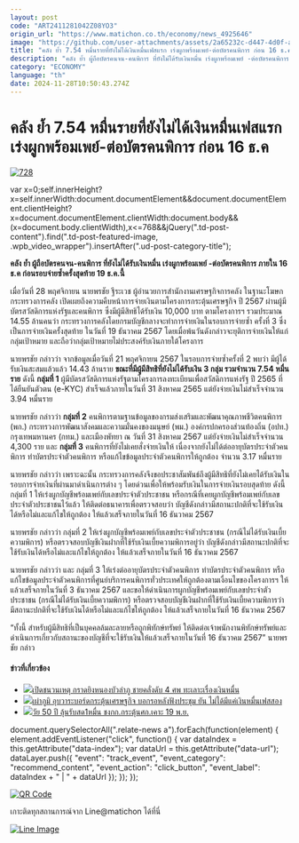 ```yaml
---
layout: post
code: "ART2411281042Z08YO3"
origin_url: "https://www.matichon.co.th/economy/news_4925646"
image: "https://github.com/user-attachments/assets/2a65232c-d447-4d0f-ad87-fc5cb91c89be"
title: "คลัง ย้ำ 7.54 หมื่นรายที่ยังไม่ได้เงินหมื่นเฟสแรก เร่งผูกพร้อมเพย์-ต่อบัตรคนพิการ ก่อน 16 ธ.ค"
description: "คลัง ย้ำ ผู้ถือบัตรคนจน-คนพิการ ที่ยังไม่ได้รับเงินหมื่น เร่งผูกพร้อมเพย์ -ต่อบัตรคนพิการ ภายใน 16 ธ.ค ก่อนรอบจ่ายซ้ำครั้งสุดท้าย 19 ธ.ค.นี้"
category: "ECONOMY"
language: "th"
date: 2024-11-28T10:50:43.274Z
---
```


# คลัง ย้ำ 7.54 หมื่นรายที่ยังไม่ได้เงินหมื่นเฟสแรก เร่งผูกพร้อมเพย์-ต่อบัตรคนพิการ ก่อน 16 ธ.ค

[![](https://www.matichon.co.th/wp-content/uploads/2024/11/728-375.jpg "728")](https://www.matichon.co.th/wp-content/uploads/2024/11/728-375.jpg)

var x=0;self.innerHeight?x=self.innerWidth:document.documentElement&&document.documentElement.clientHeight?x=document.documentElement.clientWidth:document.body&&(x=document.body.clientWidth),x<=768&&jQuery(".td-post-content").find(".td-post-featured-image, .wpb\_video\_wrapper").insertAfter(".ud-post-category-title");

**คลัง ย้ำ ผู้ถือบัตรคนจน-คนพิการ ที่ยังไม่ได้รับเงินหมื่น เร่งผูกพร้อมเพย์ -ต่อบัตรคนพิการ ภายใน 16 ธ.ค ก่อนรอบจ่ายซ้ำครั้งสุดท้าย 19 ธ.ค.นี้**

เมื่อวันที่ 28 พฤศจิกายน นายพรชัย ฐีระเวช ผู้อำนวยการสำนักงานเศรษฐกิจการคลัง ในฐานะโฆษกกระทรวงการคลัง เปิดเผยถึงความคืบหน้าการจ่ายเงินตามโครงการกระตุ้นเศรษฐกิจ ปี 2567 ผ่านผู้มีบัตรสวัสดิการแห่งรัฐและคนพิการ ซึ่งมีผู้มีสิทธิได้รับเงิน 10,000 บาท ตามโครงการฯ รวมประมาณ 14.55 ล้านคนว่า กระทรวงการคลังโดยกรมบัญชีกลางจะทำการจ่ายเงินในรอบการจ่ายซ้ำ ครั้งที่ 3 ซึ่งเป็นการจ่ายเงินครั้งสุดท้าย ในวันที่ 19 ธันวาคม 2567 โดยเมื่อพ้นวันดังกล่าวจะยุติการจ่ายเงินให้แก่กลุ่มเป้าหมาย และถือว่ากลุ่มเป้าหมายไม่ประสงค์รับเงินภายใต้โครงการ

นายพรชัย กล่าวว่า จากข้อมูลเมื่อวันที่ 21 พฤศจิกายน 2567 ในรอบการจ่ายซ้ำครั้งที่ 2 พบว่า มีผู้ได้รับเงินสะสมแล้วแล้ว 14.43 ล้านราย **ขณะที่มีผู้มีสิทธิที่ยังไม่ได้รับเงิน 3 กลุ่ม รวมจำนวน 7.54 หมื่นราย** ดังนี้ **กลุ่มที่ 1** ผู้มีบัตรสวัสดิการแห่งรัฐตามโครงการลงทะเบียนเพื่อสวัสดิการแห่งรัฐ ปี 2565 ที่ได้ยืนยันตัวตน (e-KYC) สำเร็จแล้วภายในวันที่ 31 สิงหาคม 2565 แต่ยังจ่ายเงินไม่สำเร็จจำนวน 3.94 หมื่นราย

นายพรชัย กล่าวว่า **กลุ่มที่ 2** คนพิการตามฐานข้อมูลของกรมส่งเสริมและพัฒนาคุณภาพชีวิตคนพิการ (พก.) กระทรวงการพัฒนาสังคมและความมั่นคงของมนุษย์ (พม.) องค์กรปกครองส่วนท้องถิ่น (อปท.) กรุงเทพมหานคร (กทม.) และเมืองพัทยา ณ วันที่ 31 สิงหาคม 2567 แต่ยังจ่ายเงินไม่สำเร็จจำนวน 4,300 ราย และ **กลุ่มที่ 3** คนพิการที่ยังไม่เคยสั่งจ่ายเงินให้ เนื่องจากยังไม่ได้ต่ออายุบัตรประจำตัวคนพิการ ทำบัตรประจำตัวคนพิการ หรือแก้ไขข้อมูลประจำตัวคนพิการให้ถูกต้อง จำนวน 3.17 หมื่นราย

นายพรชัย กล่าวว่า เพราะฉะนั้น กระทรวงการคลังจึงขอประชาสัมพันธ์ถึงผู้มีสิทธิที่ยังไม่เคยได้รับเงินในรอบการจ่ายเงินที่ผ่านมาดำเนินการต่าง ๆ โดยด่วนเพื่อให้พร้อมรับเงินในการจ่ายเงินรอบสุดท้าย ดังนี้ กลุ่มที่ 1 ให้เร่งผูกบัญชีพร้อมเพย์กับเลขประจำตัวประชาชน หรือกรณีที่เคยผูกบัญชีพร้อมเพย์กับเลขประจำตัวประชาชนไว้แล้ว ให้ติดต่อธนาคารเพื่อตรวจสอบว่า บัญชีดังกล่าวมีสถานะปกติที่จะใช้รับเงินได้หรือไม่และแก้ไขให้ถูกต้อง ให้แล้วเสร็จภายในวันที่ 16 ธันวาคม 2567

นายพรชัย กล่าวว่า กลุ่มที่ 2 ให้เร่งผูกบัญชีพร้อมเพย์กับเลขประจำตัวประชาชน (กรณีไม่ได้รับเงินเบี้ยความพิการ) หรือตรวจสอบบัญชีเงินฝากที่ใช้รับเงินเบี้ยความพิการอยู่ว่า บัญชีดังกล่าวมีสถานะปกติที่จะใช้รับเงินได้หรือไม่และแก้ไขให้ถูกต้อง ให้แล้วเสร็จภายในวันที่ 16 ธันวาคม 2567

นายพรชัย กล่าวว่า และ กลุ่มที่ 3 ให้เร่งต่ออายุบัตรประจำตัวคนพิการ ทำบัตรประจำตัวคนพิการ หรือแก้ไขข้อมูลประจำตัวคนพิการที่ศูนย์บริการคนพิการทั่วประเทศให้ถูกต้องตามเงื่อนไขของโครงการฯ ให้แล้วเสร็จภายในวันที่ 3 ธันวาคม 2567 และขอให้ดำเนินการผูกบัญชีพร้อมเพย์กับเลขประจำตัวประชาชน (กรณีไม่ได้รับเงินเบี้ยความพิการ) หรือตรวจสอบบัญชีเงินฝากที่ใช้รับเงินเบี้ยความพิการว่า มีสถานะปกติที่จะใช้รับเงินได้หรือไม่และแก้ไขให้ถูกต้อง ให้แล้วเสร็จภายในวันที่ 16 ธันวาคม 2567

“ทั้งนี้ สำหรับผู้มีสิทธิที่เป็นบุคคลล้มละลายหรือถูกพิทักษ์ทรัพย์ ให้ติดต่อเจ้าพนักงานพิทักษ์ทรัพย์และดำเนินการเกี่ยวกับสถานะของบัญชีที่จะใช้รับเงินให้แล้วเสร็จภายในวันที่ 16 ธันวาคม 2567” นายพรชัย กล่าว

#### ข่าวที่เกี่ยวข้อง

*   [![](https://www.matichon.co.th/wp-content/uploads/2024/11/กรดายิง4584.jpg)เปิดชนวนเหตุ กราดยิงหนองบัวลำภู ชายคลั่งดับ 4 ศพ ทะเลาะเรื่องเงินหมื่น](https://www.matichon.co.th/local/crime/news_4922193)
*   [![](https://www.matichon.co.th/wp-content/uploads/2024/11/paopoom1.jpg)เผ่าภูมิ อุบวาระบอร์ดกระตุ้นเศรษฐกิจ บอกรอหลังฟังประชุม ยัน ไม่ได้มีแค่เงินหมื่นเฟสสอง](https://www.matichon.co.th/politics/news_4905821)
*   [![](https://www.matichon.co.th/wp-content/uploads/2024/11/111-47.jpg)วัย 50 ปี ลุ้นรับสด1หมื่น ชงกก.กระตุ้นศก.เคาะ 19 พ.ย.](https://www.matichon.co.th/politics/news_4901271)

document.querySelectorAll(".relate-news a").forEach(function(element) { element.addEventListener("click", function() { var dataIndex = this.getAttribute("data-index"); var dataUrl = this.getAttribute("data-url"); dataLayer.push({ "event": "track\_event", "event\_category": "recommend\_content", "event\_action": "click\_button", "event\_label": dataIndex + " | " + dataUrl }); }); });

[![QR Code](https://www.matichon.co.th/wp-content/uploads/2023/07/wob1371z.jpg)](https://lin.ee/ht0nDxX)

เกาะติดทุกสถานการณ์จาก Line@matichon ได้ที่นี่

[![Line Image](https://www.matichon.co.th/wp-content/uploads/2023/07/th.png)](https://lin.ee/ht0nDxX)